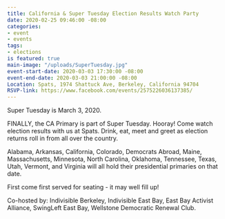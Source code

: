 ```yaml
---
title: California & Super Tuesday Election Results Watch Party
date: 2020-02-25 09:46:00 -08:00
categories:
- event
- events
tags:
- elections
is featured: true
main-image: "/uploads/SuperTuesday.jpg"
event-start-date: 2020-03-03 17:30:00 -08:00
event-end-date: 2020-03-03 21:00:00 -08:00
Location: Spats, 1974 Shattuck Ave, Berkeley, California 94704
RSVP-link: https://www.facebook.com/events/2575226036137385/
---
```


Super Tuesday is March 3, 2020. 

FINALLY, the CA Primary is part of Super Tuesday. Hooray!
Come watch election results with us at Spats. Drink, eat, meet and greet as election returns roll in from all over the country. 

Alabama, Arkansas, California, Colorado, Democrats Abroad, Maine, Massachusetts, Minnesota, North Carolina, Oklahoma, Tennessee, Texas, Utah, Vermont, and Virginia will all hold their presidential primaries on that date.

First come first served for seating - it may well fill up!

Co-hosted by: Indivisible Berkeley, Indivisible East Bay, East Bay Activist Alliance, SwingLeft East Bay, Wellstone Democratic Renewal Club.